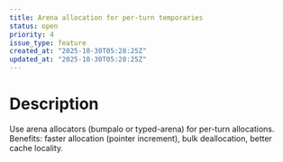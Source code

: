 ```yaml
---
title: Arena allocation for per-turn temporaries
status: open
priority: 4
issue_type: feature
created_at: "2025-10-30T05:28:25Z"
updated_at: "2025-10-30T05:28:25Z"
---
```


# Description

Use arena allocators (bumpalo or typed-arena) for per-turn allocations.
Benefits: faster allocation (pointer increment), bulk deallocation, better cache locality.

